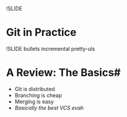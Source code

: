 !SLIDE 
# Git in Practice #

!SLIDE bullets incremental pretty-uls
# A Review: The Basics#

* Git is distributed
* Branching is cheap 
* Merging is easy
* _Basically the best VCS evah_
